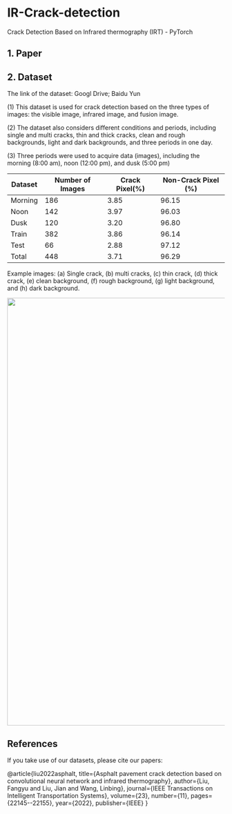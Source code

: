 # IR-Crack-detection
Crack Detection Based on Infrared thermography (IRT) - PyTorch

## 1. Paper

## 2. Dataset

The link of the dataset: Googl Drive; Baidu Yun

(1) This dataset is used for crack detection based on the three types of images: the visible image, infrared image, and fusion image.

(2) The dataset also considers different conditions and periods, including single and multi cracks, thin and thick cracks, clean and rough backgrounds, light and dark backgrounds, and three periods in one day.

(3) Three periods were used to acquire data (images), including the morning (8:00 am), noon (12:00 pm), and dusk (5:00 pm)

| Dataset | Number of Images | Crack Pixel(%) | Non-Crack Pixel (%)|
|---|---|---|---|
| Morning | 186 | 3.85 | 96.15 |
| Noon | 142 | 3.97 | 96.03 |
| Dusk | 120 | 3.20 | 96.80 |
| Train | 382 | 3.86 | 96.14 |
| Test | 66 | 2.88 | 97.12 |
| Total | 448 | 3.71 | 96.29 |


Example images: 
(a) Single crack, (b) multi cracks, (c) thin crack, (d) thick crack, (e) clean background, (f) rough background, (g) light background, and (h) dark background.

<img width="651.2" height="991.2" src="https://user-images.githubusercontent.com/62622741/150647460-712ed41b-8193-46b9-8fe3-a332facf8541.jpg"/>


## References
If you take use of our datasets, please cite our papers:

@article{liu2022asphalt,
  title={Asphalt pavement crack detection based on convolutional neural network and infrared thermography},
  author={Liu, Fangyu and Liu, Jian and Wang, Linbing},
  journal={IEEE Transactions on Intelligent Transportation Systems},
  volume={23},
  number={11},
  pages={22145--22155},
  year={2022},
  publisher={IEEE}
}


